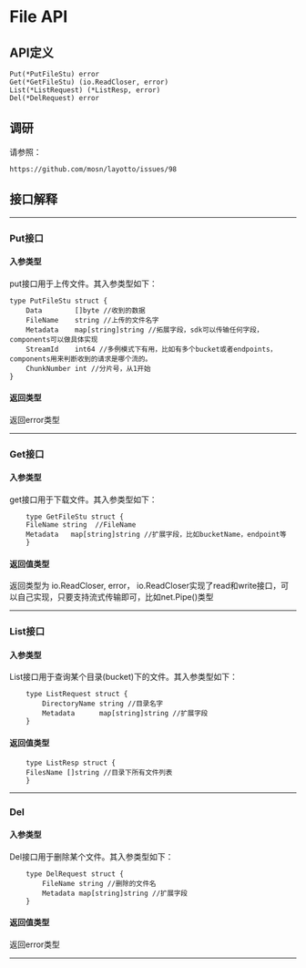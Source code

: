 # File API

## API定义

```
Put(*PutFileStu) error
Get(*GetFileStu) (io.ReadCloser, error)
List(*ListRequest) (*ListResp, error)
Del(*DelRequest) error
```

## 调研

请参照：

```
https://github.com/mosn/layotto/issues/98
```

## 接口解释

---

### Put接口

#### 入参类型
put接口用于上传文件。其入参类型如下：

```
type PutFileStu struct {
	Data        []byte //收到的数据
	FileName    string //上传的文件名字
	Metadata    map[string]string //拓展字段，sdk可以传输任何字段，components可以做具体实现
	StreamId    int64 //多例模式下有用，比如有多个bucket或者endpoints，components用来判断收到的请求是哪个流的。
	ChunkNumber int //分片号，从1开始
}

```
#### 返回类型

返回error类型

----

### Get接口

#### 入参类型

get接口用于下载文件。其入参类型如下：

```
    type GetFileStu struct {
    FileName string  //FileName
    Metadata   map[string]string //扩展字段，比如bucketName，endpoint等
    }
```
#### 返回值类型

返回类型为 io.ReadCloser, error， io.ReadCloser实现了read和write接口，可以自己实现，只要支持流式传输即可，比如net.Pipe()类型

---

### List接口

#### 入参类型

List接口用于查询某个目录(bucket)下的文件。其入参类型如下：

```
    type ListRequest struct {
        DirectoryName string //目录名字
        Metadata      map[string]string //扩展字段
    }
```
#### 返回值类型

```
    type ListResp struct {
    FilesName []string //目录下所有文件列表
    }
```
---

### Del

#### 入参类型

Del接口用于删除某个文件。其入参类型如下：

```
    type DelRequest struct {
        FileName string //删除的文件名
        Metadata map[string]string //扩展字段
    }
```

#### 返回值类型

返回error类型

---
